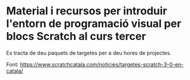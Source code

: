 # Material i recursos per introduir l'entorn de programació visual per blocs Scratch al curs tercer

Es tracta de deu paquets de targetes per a deu hores de projectes.

Font: https://www.scratchcatala.com/noticies/targetes-scratch-3-0-en-catala/

